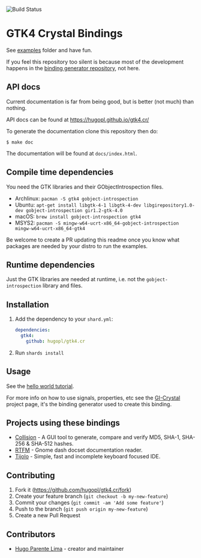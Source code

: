 ![Build Status](https://github.com/hugopl/gtk4.cr/actions/workflows/ci.yml/badge.svg?branch=main)

# GTK4 Crystal Bindings

See [examples](https://github.com/hugopl/gtk4.cr/tree/master/examples) folder and have fun.

If you feel this repository too silent is because most of the development happens in the
[binding generator repository](https://github.com/hugopl/gi-crystal), not here.

## API docs

Current documentation is far from being good, but is better (not much) than nothing.

API docs can be found at https://hugopl.github.io/gtk4.cr/

To generate the documentation clone this repository then do:

```
$ make doc
```

The documentation will be found at `docs/index.html`.


## Compile time dependencies

You need the GTK libraries and their GObjectIntrospection files.

- Archlinux: `pacman -S gtk4 gobject-introspection`
- Ubuntu: `apt-get install libgtk-4-1 libgtk-4-dev libgirepository1.0-dev gobject-introspection gir1.2-gtk-4.0`
- macOS: `brew install gobject-introspection gtk4`
- MSYS2: `pacman -S mingw-w64-ucrt-x86_64-gobject-introspection mingw-w64-ucrt-x86_64-gtk4`

Be welcome to create a PR updating this readme once you know what packages are needed by your distro to run the
examples.

## Runtime dependencies

Just the GTK libraries are needed at runtime, i.e. not the `gobject-introspection` library and files.

## Installation

1. Add the dependency to your `shard.yml`:

   ```yaml
   dependencies:
     gtk4:
       github: hugopl/gtk4.cr
   ```

2. Run `shards install`

## Usage

See the [hello world tutorial](https://github.com/hugopl/gtk4.cr/tree/master/tutorial/hello_world.md).

For more info on how to use signals, properties, etc see the [GI-Crystal](https://github.com/hugopl/gi-crystal)
project page, it's the binding generator used to create this binding.

## Projects using these bindings

- [Collision](https://github.com/GeopJr/Collision) - A GUI tool to generate, compare and verify MD5, SHA-1, SHA-256 & SHA-512 hashes.
- [RTFM](https://github.com/hugopl/rtfm) - Gnome dash docset documentation reader.
- [Tijolo](https://github.com/hugopl/tijolo) - Simple, fast and incomplete keyboard focused IDE.

## Contributing

1. Fork it (<https://github.com/hugopl/gtk4.cr/fork>)
2. Create your feature branch (`git checkout -b my-new-feature`)
3. Commit your changes (`git commit -am 'Add some feature'`)
4. Push to the branch (`git push origin my-new-feature`)
5. Create a new Pull Request

## Contributors

- [Hugo Parente Lima](https://github.com/hugopl) - creator and maintainer
